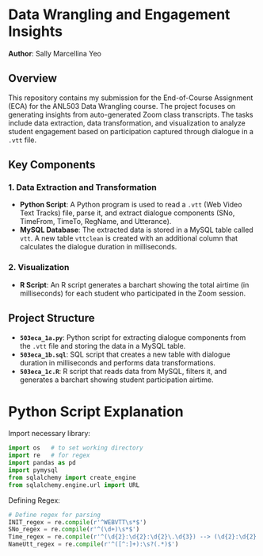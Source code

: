 # Data Wrangling and Engagement Insights

**Author**: Sally Marcellina Yeo  

## Overview

This repository contains my submission for the End-of-Course Assignment (ECA) for the ANL503 Data Wrangling course. The project focuses on generating insights from auto-generated Zoom class transcripts. The tasks include data extraction, data transformation, and visualization to analyze student engagement based on participation captured through dialogue in a `.vtt` file.

## Key Components

### 1. Data Extraction and Transformation
- **Python Script**: A Python program is used to read a `.vtt` (Web Video Text Tracks) file, parse it, and extract dialogue components (SNo, TimeFrom, TimeTo, RegName, and Utterance).
- **MySQL Database**: The extracted data is stored in a MySQL table called `vtt`. A new table `vttclean` is created with an additional column that calculates the dialogue duration in milliseconds.

### 2. Visualization
- **R Script**: An R script generates a barchart showing the total airtime (in milliseconds) for each student who participated in the Zoom session.

## Project Structure

- **`503eca_1a.py`**: Python script for extracting dialogue components from the `.vtt` file and storing the data in a MySQL table.
- **`503eca_1b.sql`**: SQL script that creates a new table with dialogue duration in milliseconds and performs data transformations.
- **`503eca_1c.R`**: R script that reads data from MySQL, filters it, and generates a barchart showing student participation airtime.

# Python Script Explanation

Import necessary library:

```python
import os   # to set working directory
import re   # for regex
import pandas as pd
import pymysql
from sqlalchemy import create_engine
from sqlalchemy.engine.url import URL
```
Defining Regex:

```python
# Define regex for parsing
INIT_regex = re.compile(r'^WEBVTT\s*$')
SNo_regex = re.compile(r'^(\d+)\s*$')
Time_regex = re.compile(r'^(\d{2}:\d{2}:\d{2}\.\d{3}) --> (\d{2}:\d{2}:\d{2}\.\d{3})\s*$')
NameUtt_regex = re.compile(r'^([^:]+):\s?(.*)$')
```
